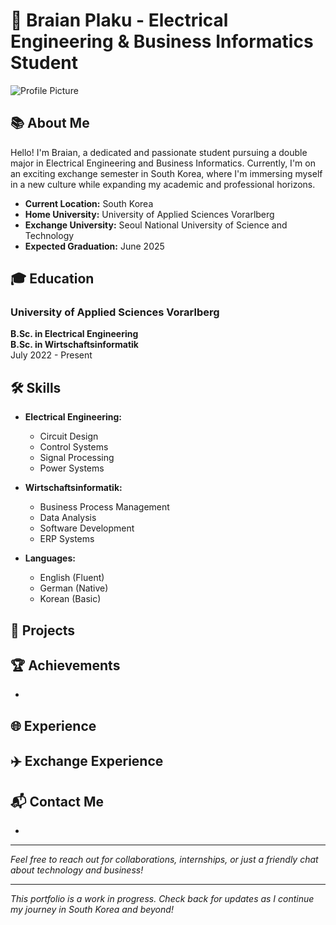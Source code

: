 # 🌟 Braian Plaku - Electrical Engineering & Business Informatics Student

![Profile Picture](profile-picture-url)

## 📚 About Me

Hello! I'm Braian, a dedicated and passionate student pursuing a double major in Electrical Engineering and Business Informatics. Currently, I'm on an exciting exchange semester in South Korea, where I'm immersing myself in a new culture while expanding my academic and professional horizons.

- **Current Location:** South Korea
- **Home University:** University of Applied Sciences Vorarlberg
- **Exchange University:** Seoul National University of Science and Technology
- **Expected Graduation:** June 2025

## 🎓 Education

### University of Applied Sciences Vorarlberg
**B.Sc. in Electrical Engineering**  
**B.Sc. in Wirtschaftsinformatik**  
July 2022 - Present


## 🛠️ Skills

- **Electrical Engineering:**
  - Circuit Design
  - Control Systems
  - Signal Processing
  - Power Systems

- **Wirtschaftsinformatik:**
  - Business Process Management
  - Data Analysis
  - Software Development
  - ERP Systems

- **Languages:**
  - English (Fluent)
  - German (Native)
  - Korean (Basic)

## 💼 Projects

### 

## 🏆 Achievements

- 

## 🌐 Experience

###

## ✈️ Exchange Experience



## 📬 Contact Me

- 

---

*Feel free to reach out for collaborations, internships, or just a friendly chat about technology and business!*

---

*This portfolio is a work in progress. Check back for updates as I continue my journey in South Korea and beyond!*
